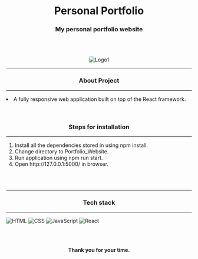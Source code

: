 <h1 align="center">Personal Portfolio</h1>
<h3 align="center">My personal portfolio website</h3>
<br><br>
<p align="center" style="margin-top:10px">

<div align="center">
<img  alt="Logo1" src="https://user-images.githubusercontent.com/64307441/220335802-04b67835-1a51-4c3a-a066-b99858cb87e6.png">
</div>

<hr>
<h3 align="center">About Project</h3>
<hr>
<li>A fully responsive web application built on top of the React framework.</li>
<br>
<br>

<h3 align="center">Steps for installation</h3>
<hr>
<ol>
<li>Install all the dependencies stored in using npm install.</li>
<li>Change directory to Portfolio_Website.</li>
<li>Run application using npm run start.</li>
<li>Open http://127.0.0.1:5000/ in browser.</li>
</ol>
<br>
<br>

<hr>
<h3 align="center">Tech stack</h3>
<hr>

![HTML](https://img.shields.io/badge/HTML5-E34F26?style=for-the-badge&logo=html5&logoColor=white&style=plastic) ![CSS](https://img.shields.io/badge/CSS-239120?&style=for-the-badge&logo=css3&logoColor=white&style=plastic) ![JavaScript](https://img.shields.io/badge/JavaScript-F7DF1E?style=for-the-badge&logo=javascript&logoColor=white&style=plastic) ![React](https://img.shields.io/badge/React-00008B?style=for-the-badge&logo=react&logoColor=white&style=plastic)
<br><br>

<div align="center">
  <br>
  <p><b>Thank you for your time.</b><br>
  </p>
</div>
